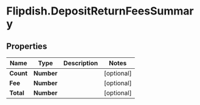 # Flipdish.DepositReturnFeesSummary

## Properties
Name | Type | Description | Notes
------------ | ------------- | ------------- | -------------
**Count** | **Number** |  | [optional] 
**Fee** | **Number** |  | [optional] 
**Total** | **Number** |  | [optional] 


